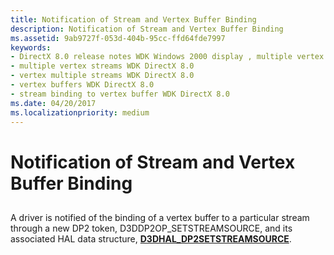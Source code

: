 ```yaml
---
title: Notification of Stream and Vertex Buffer Binding
description: Notification of Stream and Vertex Buffer Binding
ms.assetid: 9ab9727f-053d-404b-95cc-ffd64fde7997
keywords:
- DirectX 8.0 release notes WDK Windows 2000 display , multiple vertex streams
- multiple vertex streams WDK DirectX 8.0
- vertex multiple streams WDK DirectX 8.0
- vertex buffers WDK DirectX 8.0
- stream binding to vertex buffer WDK DirectX 8.0
ms.date: 04/20/2017
ms.localizationpriority: medium
---
```


# Notification of Stream and Vertex Buffer Binding


## <span id="ddk_notification_of_stream_vertex_buffer_binding_gg"></span><span id="DDK_NOTIFICATION_OF_STREAM_VERTEX_BUFFER_BINDING_GG"></span>


A driver is notified of the binding of a vertex buffer to a particular stream through a new DP2 token, D3DDP2OP\_SETSTREAMSOURCE, and its associated HAL data structure, [**D3DHAL\_DP2SETSTREAMSOURCE**](/windows-hardware/drivers/ddi/d3dhal/ns-d3dhal-_d3dhal_dp2setstreamsource).

 

